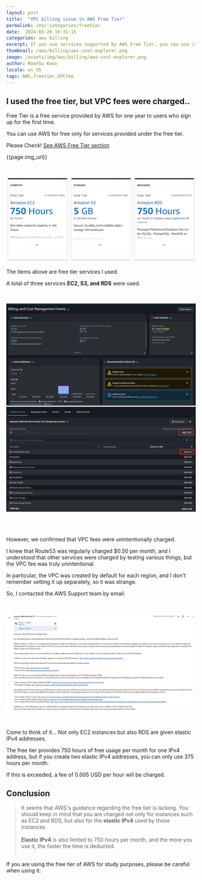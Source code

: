 ```yaml
---
layout: post
title:  "VPC billing issue in AWS Free Tier"
permalink: /en/:categories/freetier
date:  2024-03-20 19:31:15
categories: aws billing
excerpt: If you use services supported by AWS Free Tier, you can use it for free without any additional charges. However, an issue occurred where VPC fees were unintentionally charged, and we checked the cause of this.
thumbnail: /aws/billing/aws-cost-explorer.png
image: /assets/img/aws/billing/aws-cost-explorer.png
author: MoonSu Kwon
locale: en_US
tags: AWS,freetier,VPCfee
---
```


## I used the free tier, but VPC fees were charged..

Free Tier is a free service provided by AWS for one year to users who sign up for the first time.

You can use AWS for free only for services provided under the free tier.

Please Check! [See AWS Free Tier section](https://aws.amazon.com/free/?all-free-tier.sort-by=item.additionalFields.SortRank&all-free-tier.sort-order=asc&awsf.Free%20Tier%20Types=*all&awsf.Free%20Tier%20Categories=*all)

{{page.img_url}}

<br>

![I used following freetier services with aws, ec2, s3, rds](/assets/img/aws/billing/used-freetier-services.jpg)

The items above are free tier services I used.


A total of three services **EC2, S3, and RDS** were used.

<br>

![But I was charged a usage fee](/assets/img/aws/billing/freetier-cost.jpg)
![But I was charged a usage fee](/assets/img/aws/billing/freetier-cost-total.jpg)

<br>
<br>

However, we confirmed that VPC fees were unintentionally charged.

I knew that Route53 was regularly charged $0.50 per month, and I understood that other services were charged by testing various things, but the VPC fee was truly unintentional.

In particular, the VPC was created by default for each region, and I don't remember setting it up separately, so it was strange.

So, I contacted the AWS Support team by email.

<br>

![Answer for My Support Request to AWS](/assets/img/aws/billing/freetier-support-answer.jpg)

<br>

Come to think of it... Not only EC2 instances but also RDS are given elastic IPv4 addresses.

The free tier provides 750 hours of free usage per month for one IPv4 address, but if you create two elastic IPv4 addresses, you can only use 375 hours per month.

If this is exceeded, a fee of 0.005 USD per hour will be charged.

<div class="divide-line"></div>

## Conclusion

> It seems that AWS's guidance regarding the free tier is lacking. You should keep in mind that you are charged not only for instances such as EC2 and RDS, but also for the **elastic IPv4** used by those instances.<br><br>
**Elastic IPv4** is also limited to 750 hours per month, and the more you use it, the faster the time is deducted. <br><br>

If you are using the free tier of AWS for study purposes, please be careful when using it.
